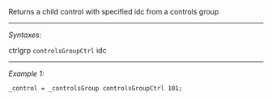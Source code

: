 Returns a child control with specified idc from a controls group


---
*Syntaxes:*

ctrlgrp `controlsGroupCtrl` idc

---
*Example 1:*

```sqf
_control = _controlsGroup controlsGroupCtrl 101;
```